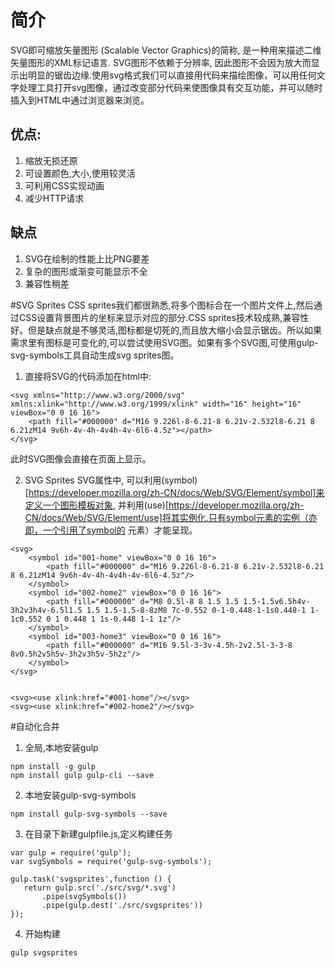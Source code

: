 # 简介
SVG即可缩放矢量图形 (Scalable Vector Graphics)的简称, 是一种用来描述二维矢量图形的XML标记语言. SVG图形不依赖于分辨率, 因此图形不会因为放大而显示出明显的锯齿边缘.使用svg格式我们可以直接用代码来描绘图像，可以用任何文字处理工具打开svg图像，通过改变部分代码来使图像具有交互功能，并可以随时插入到HTML中通过浏览器来浏览。

## 优点:
1. 缩放无损还原
2. 可设置颜色,大小,使用较灵活
3. 可利用CSS实现动画
4. 减少HTTP请求


## 缺点
1. SVG在绘制的性能上比PNG要差
2. 复杂的图形或渐变可能显示不全
3. 兼容性稍差


#SVG Sprites
CSS sprites我们都很熟悉,将多个图标合在一个图片文件上,然后通过CSS设置背景图片的坐标来显示对应的部分.CSS sprites技术较成熟,兼容性好。但是缺点就是不够灵活,图标都是切死的,而且放大缩小会显示锯齿。所以如果需求里有图标是可变化的,可以尝试使用SVG图。如果有多个SVG图,可使用gulp-svg-symbols工具自动生成svg sprites图。

1. 直接将SVG的代码添加在html中:
~~~
<svg xmlns="http://www.w3.org/2000/svg" xmlns:xlink="http://www.w3.org/1999/xlink" width="16" height="16" viewBox="0 0 16 16">
    <path fill="#000000" d="M16 9.226l-8-6.21-8 6.21v-2.532l8-6.21 8 6.21zM14 9v6h-4v-4h-4v4h-4v-6l6-4.5z"></path>
</svg>
~~~
此时SVG图像会直接在页面上显示。

2. SVG Sprites
SVG属性中, 可以利用(symbol)[https://developer.mozilla.org/zh-CN/docs/Web/SVG/Element/symbol]来定义一个图形模板对象, 并利用(use)[https://developer.mozilla.org/zh-CN/docs/Web/SVG/Element/use]将其实例化.只有symbol元素的实例（亦即，一个引用了symbol的 <use>元素）才能呈现。
~~~
<svg>
    <symbol id="001-home" viewBox="0 0 16 16">
        <path fill="#000000" d="M16 9.226l-8-6.21-8 6.21v-2.532l8-6.21 8 6.21zM14 9v6h-4v-4h-4v4h-4v-6l6-4.5z"/>
    </symbol>
    <symbol id="002-home2" viewBox="0 0 16 16">
        <path fill="#000000" d="M8 0.5l-8 8 1.5 1.5 1.5-1.5v6.5h4v-3h2v3h4v-6.5l1.5 1.5 1.5-1.5-8-8zM8 7c-0.552 0-1-0.448-1-1s0.448-1 1-1c0.552 0 1 0.448 1 1s-0.448 1-1 1z"/>
    </symbol>
    <symbol id="003-home3" viewBox="0 0 16 16">
        <path fill="#000000" d="M16 9.5l-3-3v-4.5h-2v2.5l-3-3-8 8v0.5h2v5h5v-3h2v3h5v-5h2z"/>
    </symbol>
</svg>


<svg><use xlink:href="#001-home"/></svg>
<svg><use xlink:href="#002-home2"/></svg>
~~~

                                                                                                                                                                              
#自动化合并
1. 全局,本地安装gulp
~~~
npm install -g gulp
npm install gulp gulp-cli --save 
~~~

2. 本地安装gulp-svg-symbols
~~~
npm install gulp-svg-symbols --save
~~~

3. 在目录下新建gulpfile.js,定义构建任务
~~~
var gulp = require('gulp');
var svgSymbols = require('gulp-svg-symbols');

gulp.task('svgsprites',function () {
   return gulp.src('./src/svg/*.svg')
       .pipe(svgSymbols())
       .pipe(gulp.dest('./src/svgsprites'))
});
~~~

4. 开始构建
~~~
gulp svgsprites
~~~









